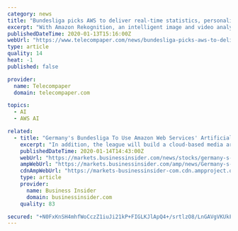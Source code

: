 ```yaml
---
category: news
title: "Bundesliga picks AWS to deliver real-time statistics, personalised match footage"
excerpt: "With Amazon Rekognition, an intelligent image and video analysis service, Bundesliga will build a cloud-based media archive that will automatically tag specific frames from its more than 150,000 ..."
publishedDateTime: 2020-01-13T15:16:00Z
webUrl: "https://www.telecompaper.com/news/bundesliga-picks-aws-to-deliver-real-time-statistics-personalised-match-footage--1322513"
type: article
quality: 14
heat: -1
published: false

provider:
  name: Telecompaper
  domain: telecompaper.com

topics:
  - AI
  - AWS AI

related:
  - title: "Germany's Bundesliga To Use Amazon Web Services' Artificial Intelligence"
    excerpt: "In addition, the league will build a cloud-based media archive by using other AWS ML services such as Amazon Rekognition. The media archive will automatically tag specific frames from over 150,000 ..."
    publishedDateTime: 2020-01-14T14:43:00Z
    webUrl: "https://markets.businessinsider.com/news/stocks/germany-s-bundesliga-to-use-amazon-web-services-artificial-intelligence-1028816437"
    ampWebUrl: "https://markets.businessinsider.com/amp/news/Germany-s-Bundesliga-To-Use-Amazon-Web-Services-Artificial-Intelligence-1028816437"
    cdnAmpWebUrl: "https://markets-businessinsider-com.cdn.ampproject.org/c/s/markets.businessinsider.com/amp/news/Germany-s-Bundesliga-To-Use-Amazon-Web-Services-Artificial-Intelligence-1028816437"
    type: article
    provider:
      name: Business Insider
      domain: businessinsider.com
    quality: 83

secured: "+N0FxKnSH4mhfWoCczZ1iuJi21kP+FIGLKJlApQ4+/srtlzO8/LnGAVgVKUkF5pEtPZeq9b0l4DCfyejlWvRTW2PHlfsU8po0oeLsxpyCys+f7XliZIWQEfINSVk1dQVbwGPhgJYjD9pnDwXzgbUIfG0Gj/cdtIZXIddGFHNUxK7K5WEX4MyoDn3SI3wt/duI+WmOQ1ObtT7vdnRrNkjjnW37JwlDbtK8H4pg3S2wrLpknaQ3wrVG8V9byQ829zBeECny4WtBejETRBZyp7LOrlHFSdcPRgQBUBrWFD9yhqaGG5mED1d/QDqD9mi1JYA;Ajx72CKC75oyh/nXgtF8zA=="
---
```


